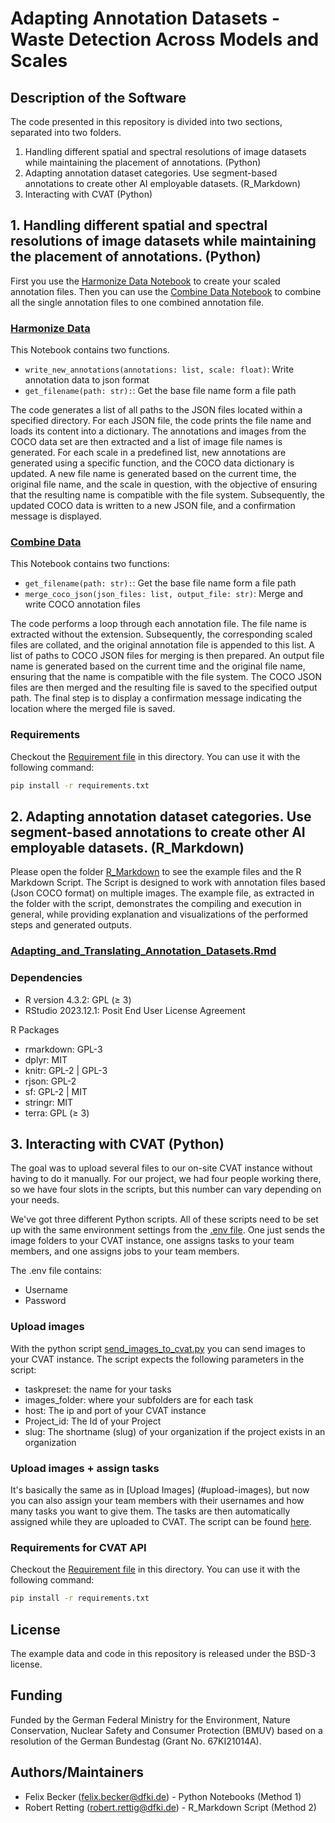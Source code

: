 # Adapting Annotation Datasets - Waste Detection Across Models and Scales

## Description of the Software

The code presented in this repository is divided into two sections, separated into two folders.

1. Handling different spatial and spectral resolutions of image datasets while maintaining the placement of annotations. (Python)
2. Adapting annotation dataset categories. Use segment-based annotations to create other AI employable datasets. (R_Markdown)
3. Interacting with CVAT (Python)

## 1. Handling different spatial and spectral resolutions of image datasets while maintaining the placement of annotations. (Python)

First you use the [Harmonize Data Notebook](./Handling_Resolution_-_Maintaining_Annotation/Harmonize_Data_different_resolution_new.ipynb) to create your scaled annotation files. Then you can use the [Combine Data Notebook](./Handling_Resolution_-_Maintaining_Annotation/Combine_data_different_resolutions.ipynb) to combine all the single annotation files to one combined annotation file.

### [Harmonize Data](./Handling_Resolution_-_Maintaining_Annotation/Harmonize_Data_different_resolution_new.ipynb)

This Notebook contains two functions.

* `write_new_annotations(annotations: list, scale: float)`: Write annotation data to json format
* `get_filename(path: str):`: Get the base file name form a file path

The code generates a list of all paths to the JSON files located within a specified directory. For each JSON file, the code prints the file name and loads its content into a dictionary. The annotations and images from the COCO data set are then extracted and a list of image file names is generated. For each scale in a predefined list, new annotations are generated using a specific function, and the COCO data dictionary is updated. A new file name is generated based on the current time, the original file name, and the scale in question, with the objective of ensuring that the resulting name is compatible with the file system. Subsequently, the updated COCO data is written to a new JSON file, and a confirmation message is displayed.

### [Combine Data](./Handling_Resolution_-_Maintaining_Annotation/Combine_data_different_resolutions.ipynb)

This Notebook contains two functions:

* `get_filename(path: str):`: Get the base file name form a file path
* `merge_coco_json(json_files: list, output_file: str)`: Merge and write COCO annotation files

The code performs a loop through each annotation file. The file name is extracted without the extension. Subsequently, the corresponding scaled files are collated, and the original annotation file is appended to this list. A list of paths to COCO JSON files for merging is then prepared. An output file name is generated based on the current time and the original file name, ensuring that the name is compatible with the file system. The COCO JSON files are then merged and the resulting file is saved to the specified output path. The final step is to display a confirmation message indicating the location where the merged file is saved.

### Requirements

Checkout the [Requirement file](./Handling_Resolution_-_Maintaining_Annotation/requirements.txt) in this directory.
You can use it with the following command:

```bash
pip install -r requirements.txt
```

## 2. Adapting annotation dataset categories. Use segment-based annotations to create other AI employable datasets. (R_Markdown)

Please open the folder [R_Markdown](./Adapting_Categories_-_Translate_to_other_Datasets/) to see the example files and the R Markdown Script.
The Script is designed to work with annotation files based (Json COCO format) on multiple images.
The example file, as extracted in the folder with the script, demonstrates the compiling and execution in general, while providing explanation and visualizations of the performed steps and generated outputs.

### [Adapting_and_Translating_Annotation_Datasets.Rmd](./Adapting_Categories_-_Translate_to_other_Datasets/Adapting_and_Translating_Annotation_Datasets.Rmd)

### Dependencies

* R version 4.3.2: GPL (≥ 3)
* RStudio 2023.12.1: Posit End User License Agreement

R Packages

* rmarkdown: GPL-3
* dplyr: MIT
* knitr: GPL-2 | GPL-3
* rjson: GPL-2
* sf: GPL-2 | MIT
* stringr: MIT
* terra: GPL (≥ 3)

## 3. Interacting with CVAT (Python)

The goal was to upload several files to our on-site CVAT instance without having to do it manually. For our project, we had four people working there, so we have four slots in the scripts, but this number can vary depending on your needs.

We've got three different Python scripts. All of these scripts need to be set up with the same environment settings from the [.env file](./Dataupload_CVAT/.env). One just sends the image folders to your CVAT instance, one assigns tasks to your team members, and one assigns jobs to your team members.

The .env file contains:

* Username
* Password

### Upload images

With the python script [send_images_to_cvat.py](./Dataupload_CVAT/send_images_to_cvat.py) you can send images to your CVAT instance. The script expects the following parameters in the script:

* taskpreset: the name for your tasks
* images_folder: where your subfolders are for each task
* host: The ip and port of your CVAT instance
* Project_id: The Id of your Project
* slug: The shortname (slug) of your organization if the project exists in an organization

### Upload images + assign tasks

It's basically the same as in [Upload Images] (#upload-images), but now you can also assign your team members with their usernames and how many tasks you want to give them. The tasks are then automatically assigned while they are uploaded to CVAT.
The script can be found [here](./Dataupload_CVAT/send_images_and_assignees.py).

### Requirements for CVAT API

Checkout the [Requirement file](./Dataupload_CVAT/requirements.txt) in this directory.
You can use it with the following command:

```bash
pip install -r requirements.txt
```

## License

The example data and code in this repository is released under the BSD-3 license.

## Funding

Funded by the German Federal Ministry for the Environment, Nature Conservation, Nuclear Safety and Consumer Protection (BMUV) based on a resolution of the German Bundestag (Grant No. 67KI21014A).

## Authors/Maintainers

* Felix Becker (<felix.becker@dfki.de>) - Python Notebooks (Method 1)
* Robert Retting (<robert.rettig@dfki.de>) - R_Markdown Script (Method 2)
